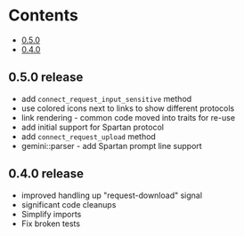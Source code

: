 Contents
========
* [0.5.0](0.5.0-release)
* [0.4.0](0.4.0-release)

## 0.5.0 release
* add `connect_request_input_sensitive` method
* use colored icons next to links to show different protocols
* link rendering - common code moved into traits for re-use
* add initial support for Spartan protocol
* add `connect_request_upload` method
* gemini::parser - add Spartan prompt line support

## 0.4.0 release
* improved handling up "request-download" signal
* significant code cleanups
* Simplify imports
* Fix broken tests
